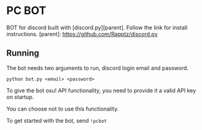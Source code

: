 # PC BOT
BOT for discord built with [discord.py][parent].
Follow the link for install instructions.
[parent]: https://github.com/Rapptz/discord.py

## Running
The bot needs two arguments to run, discord login email and password.
```
python bot.py <email> <password>
```
To give the bot osu! API functionality, you need to provide it a valid API key on startup.

You can choose not to use this functionality.

To get started with the bot, send `!pcbot`
